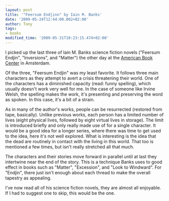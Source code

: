 ```yaml
---
layout: post
title: '"Feersum Endjinn" by Iain M. Banks'
date: '2009-05-24T12:44:00.002+02:00'
author: Tony
tags:
- books
modified_time: '2009-05-31T10:23:15.474+02:00'
---
```


I picked up the last three of Iain M. Banks science fiction novels ("Feersum
Endjin", "Inversions", and "Matter") the other day at the [American Book Center](http://www.abc.nl) in Amsterdam.

Of the three, "Feersum Endjin" was my least favorite. It follows three main
characters as they attempt to avert a crisis threatening their world. One of
the characters has a diminished capacity (read: funny spelling), which usually
doesn't work very well for me.  In the case of someone like Irvine Welsh, the
spelling makes the work, it's presenting and preserving the word as spoken. In
this case, it's a bit of a strain.

As in many of the author's works, people can be resurrected (restored from tape,
basically). Unlike previous works, each person has a limited number of lives
(eight physical lives, followed by eight virtual lives in storage). The limit
is introduced briefly and only really made use of for a single character. It
would be a good idea for a longer series, where there was time to get used to
the idea, here it's not well explored. What is interesting is the idea that the
dead are routinely in contact with the living in this world. That too is
mentioned a few times, but isn't really stretched all that much.

The characters and their stories move forward in parallel until at last they
intertwine near the end of the story. This is a technique Banks uses to good
effect in books such as "Matter", "Excession", and "Look to Windward". For
"Endjin", there just isn't enough about each thread to make the overall tapestry
as appealing.

I've now read all of his science fiction novels, they are almost all enjoyable.
If I had to suggest one to skip, this would be the one.